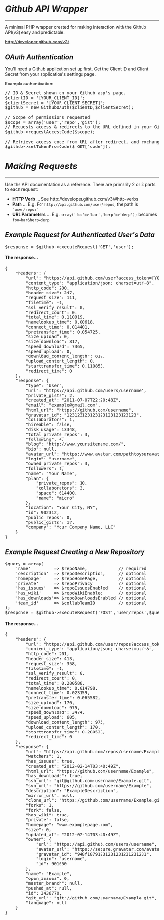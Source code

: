 *Github API Wrapper*
=================================================
-------------------------------------------------
A minimal PHP wrapper created for making interaction with the Github API(v3) easy and predictable.

http://developer.github.com/v3/

*OAuth Authentication*
-------------------------------------------------
You'll need a Github application set up first. Get the Client ID and Client Secret from your application's settings page.

Example authentication:
<pre>
// ID & Secret shown on your Github app's page.
$clientID = '[YOUR_CLIENT_ID]';
$clientSecret = '[YOUR_CLIENT_SECRET]';
$github = new GithubOAuth($clientD,$clientSecret);

// Scope of permissions requested
$scope = array('user','repo','gist');
// Requests access & redirects to the URL defined in your Github application's settings
$github->requestAccessCode($scope);

// Retrieve access code from URL after redirect, and exchange for access token
$github->setTokenFromCode($_GET['code']);
</pre>

*Making Requests*
=================================================
-------------------------------------------------
Use the API documentation as a reference.  There are primarily 2 or 3 parts to each request:
<ul> 
    <li><b>HTTP Verb</b> ... See http://developer.github.com/v3/#http-verbs</li>
    <li><b>Path</b> ... E.g. For <code>http://api.github.com/user/repos</code>, the path is <code>'user/repos'</code></li>
    <li><b>URL Parameters</b> ... E.g. <code>array('foo'=>'bar','herp'=>'derp');</code> becomes <code>foo=bar&herp=derp</code></li>
</ul> 


*Example Request for Authenticated User's Data*
-------------------------------------------------
<pre>
$response = $github->executeRequest('GET','user');
</pre>
<h4>The response...</h4>
<pre>
{
    "headers": {
        "url": "https://api.github.com/user?access_token=[YOUR_TOKEN]",
        "content_type": "application/json; charset=utf-8",
        "http_code": 200,
        "header_size": 347,
        "request_size": 111,
        "filetime": -1,
        "ssl_verify_result": 0,
        "redirect_count": 0,
        "total_time": 0.110919,
        "namelookup_time": 0.00618,
        "connect_time": 0.014401,
        "pretransfer_time": 0.054725,
        "size_upload": 0,
        "size_download": 817,
        "speed_download": 7365,
        "speed_upload": 0,
        "download_content_length": 817,
        "upload_content_length": 0,
        "starttransfer_time": 0.110853,
        "redirect_time": 0
    },
    "response": {
        "type": "User",
        "url": "https://api.github.com/users/username",
        "private_gists": 2,
        "created_at": "2011-07-07T22:20:48Z",
        "email": "example@gmail.com",
        "html_url": "https://github.com/username",
        "gravatar_id": "123123123123123123123123123",
        "collaborators": 1,
        "hireable": false,
        "disk_usage": 13348,
        "total_private_repos": 3,
        "following": 4,
        "blog": "http://www.yoursitename.com/",
        "bio": null,
        "avatar_url": "https://www.avatar.com/pathtoyouravatar.png",
        "login": "username",
        "owned_private_repos": 3,
        "followers": 1,
        "name": "Your Name",
        "plan": {
            "private_repos": 10,
            "collaborators": 3,
            "space": 614400,
            "name": "micro"
        },
        "location": "Your City, NY",
        "id": 902312,
        "public_repos": 0,
        "public_gists": 17,
        "company": "Your Company Name, LLC"
    }
}
</pre>


*Example Request Creating a New Repository*
-------------------------------------------------
<pre>
$query = array(
    'name'         => $repoName,            // required
    'description'  => $repoDescription,     // optional
    'homepage'     => $repoHomePage,        // optional
    'private'      => $repoPrivacy          // optional
    'has_issues'   => $repoIssuesEnabled    // optional
    'has_wiki'     => $repoWikiEnabled      // optional
    'has_downloads'=> $repoDownloadsEnabled // optional
    'team_id'      => $collabTeamID         // optional
);
$response = $github->executeRequest('POST','user/repos',$query);
</pre>

<h4>The response...</h4>
<pre>
{
    "headers": {
        "url": "https://api.github.com/user/repos?access_token=[YOUR_TOKEN]",
        "content_type": "application/json; charset=utf-8",
        "http_code": 201,
        "header_size": 413,
        "request_size": 358,
        "filetime": -1,
        "ssl_verify_result": 0,
        "redirect_count": 0,
        "total_time": 0.280588,
        "namelookup_time": 0.014798,
        "connect_time": 0.023159,
        "pretransfer_time": 0.065582,
        "size_upload": 170,
        "size_download": 975,
        "speed_download": 3474,
        "speed_upload": 605,
        "download_content_length": 975,
        "upload_content_length": 170,
        "starttransfer_time": 0.280533,
        "redirect_time": 0
    },
    "response": {
        "url": "https://api.github.com/repos/username/Example",
        "watchers": 1,
        "has_issues": true,
        "created_at": "2012-02-14T03:40:49Z",
        "html_url": "https://github.com/username/Example",
        "has_downloads": true,
        "ssh_url": "git@github.com:username/Example.git",
        "svn_url": "https://github.com/username/Example",
        "description": "ExampleDescription",
        "mirror_url": null,
        "clone_url": "https://github.com/username/Example.git",
        "forks": 1,
        "fork": false,
        "has_wiki": true,
        "private": false,
        "homepage": "www.examplepage.com",
        "size": 0,
        "updated_at": "2012-02-14T03:40:49Z",
        "owner": {
            "url": "https://api.github.com/users/username",
            "avatar_url": "https://secure.gravatar.com/avatar/someimage.png",
            "gravatar_id": "948f18791231231231231231231",
            "login": "username",
            "id": 901650
        },
        "name": "Example",
        "open_issues": 0,
        "master_branch": null,
        "pushed_at": null,
        "id": 3436770,
        "git_url": "git://github.com/username/Example.git",
        "language": null
    }
}
</pre>
